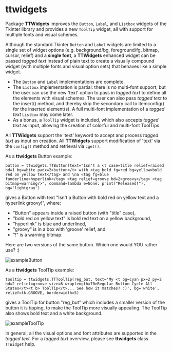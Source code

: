 # ttwidgets

Package **TTWidgets** improves the `Button`, `Label`, and `Listbox` widgets of
the Tkinter library and provides a new `ToolTip` widget, all with support for
multiple fonts and visual schemes.

Although the standard Tkinter `Button` and `Label` widgets are limited to a
single set of widget options (e.g. background/bg, foreground/fg, bitmap,
cursor, relief) and a **single font**, a **TTWidgets** enhanced widget can be
passed *tagged text* instead of plain text to create a visually compound widget 
(with multiple fonts and visual option sets) that behaves like a simple widget.

- The `Button` and `Label` implementations are complete.
- The `Listbox` implementation is partial: there is no multi-font support, but 
    the user can use the new 'text' option to pass in *tagged text* to define all
    the elements with visual schemes.  The user can also pass *tagged text* to the
    insert() method, and thereby skip the secondary call to itemconfig() for the
    inserted element(s).  A full multi-font implementation of a *tagged text*
    `Listbox` may come later.
- As a bonus, a `ToolTip` widget is included, which also accepts *tagged text*
    as input, allowing the creation of colorful and multi-font ToolTips.

All **TTWidgets** support the 'text' keyword to accept and process *tagged text*
as input on creation. 
All **TTWidgets** support modification of 'text' via the `config()` method and
retrieval via `cget()`.

As a **ttwidgets** Button example:

    button = ttwidgets.TTButton(text="Isn't a <t case=title relief=raised bd=1 bg=white padx=2>button</t> with <tag bold fg=red bg=yellow>bold red on yellow text</tag> and \na <tag fg=blue funderline>hyperlink</tag> <tag relief=groove bd=2>groovy</tag> <tag bitmap=warning/>", command=lambda e=None: print("Released!"), bg='lightgray')

gives a Button with text "Isn't a Button with bold red on yellow text and
        a hyperlink groovy!", where:
- "Button" appears inside a raised button (with "title" case),
- "bold red on yellow text" is bold red text on a yellow background,
- "hyperlink" is blue and underlined,
- "groovy" is in a box with 'groove' relief, and
- "!" is a warning bitmap.

Here are two versions of the same button.  Which one would YOU rather use? :)

![exampleButton](https://user-images.githubusercontent.com/19311746/75097457-fa2e5b80-5578-11ea-9be4-016763568e50.jpg "Example TTButton")

As a **ttwidgets** ToolTip example:

    tooltip = ttwidgets.TTToolTip(reg_but, text='My <t bg=cyan px=2 py=2 bd=2 relief=groove size=6 wraplength=70>Regular Button Cycle All States</t><t b> ToolTip</t>... See how it matches? :)', bg='white', relief=tk.GROOVE, borderwidth=5)
    
gives a ToolTip for button "reg_but" which includes a smaller version of the
button it is tipping, to make the ToolTip more visually appealing. The ToolTip
also shows bold text and a white background.

![exampleToolTip](https://user-images.githubusercontent.com/19311746/75097456-fa2e5b80-5578-11ea-8768-bce0c4306874.jpg "Example TTToolTip")

In general, all the visual options and font attributes are supported in the
*tagged text*.  For a *tagged text* overview, please see **ttwidgets** class `TTWidget` help.
